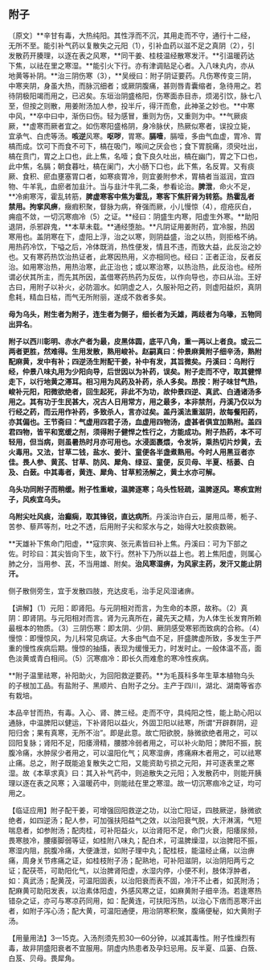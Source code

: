 ## **附子**

〔原文〕**辛甘有毒，大热纯阳。其性浮而不沉，其用走而不守，通行十二经，无所不至。能引补气药以复散失之元阳（1），引补血药以滋不足之真阴（2），引发散药开腠理，以逐在表之风寒，**同干姜、桂枝温经散寒发汗。**引温暖药达下焦，以祛在里之寒湿。**能引火下行。亦有津调贴足心者。入八味丸内，亦从地黄等补阴。**治三阴伤寒（3），**吴绶曰：附子阴证要药。凡伤寒传变三阴，中寒夹阴，身虽大热，而脉沉细者；或厥阴腹痛，甚则唇青囊缩者，急待用之。若待阴极阳竭而用之，已迟矣。东垣治阴盛格阳，伤寒面赤目赤，烦渴引饮，脉七八至，但按之则散，用姜附汤加人参，投半斤，得汗而愈，此神圣之妙也。**中寒中风，**卒中曰中，渐伤曰伤。轻为感冒，重则为伤，又重则为中。**气厥痰厥，**虚寒而厥者宜之。如伤寒阳盛格阴，身冷脉伏，热厥似寒者，误投立毙，宜承气、白虎等汤。**咳逆**风寒。**呕哕**，胃寒。**膈噎**，膈噎，多由气血虚，胃冷、胃槁而成。饮可下而食不可下，槁在吸门，喉间之厌会也；食下胃脘痛，须臾吐出，槁在贲门，胃之上口也，此上焦，名噎；食下良久吐出，槁在幽门，胃之下口也，此中焦，名膈；朝食暮吐，槁在阑门，大小肠下口也，此下焦，名反胃。又有痰厥、食积、瘀血壅塞胃口者，如寒痰胃冷，则宜姜附参术，胃槁者当滋润，宜四物、牛羊乳，血瘀者加韭汁。当与韭汁牛乳二条，参看论治。**脾泄**，命火不足，**冷痢寒泻，霍乱转筋，**脾虚寒客中焦为霍乱，寒客下焦肝肾为转筋。热霍乱者禁用。拘挛风痹**，癥瘕积聚，督脉为病，脊强而厥，小儿慢惊（4），痘疮灰白，痈疽不敛，一切沉寒痼冷（5）之证。**经曰：阴盛生内寒，阳虚生外寒。**助阳退阴，杀邪辟鬼，**本草未载。**通经堕胎。**凡阴证用姜附药，宜冷服，热因寒用也。盖阴寒在下，虚阳上浮，治之以寒，则阴益盛，治之以热，则拒格不纳。用热药冷饮，下嗌之后，冷体既消，热性便发，情且不违，而致大益，此反治之妙也。又有寒药热饮治热证者，此寒因热用，义亦相同也。经曰：正者正治，反者反治。如用寒治热，用热治寒，此正治也；或以寒治寒，以热治热，此反治也。经所谓必伏其所主，而先其所因，盖借寒药热药为反佐，以作向导也，亦曰从治。王好古曰，用附子以补火，必防涸水。如阴虚之人，久服补阳之药，则虚阳益炽，真阴愈耗，精血日枯，而气无所附丽，遂成不救者多矣。

**母为乌头，附生者为附子，连生者为侧子，细长者为夭雄，两歧者为乌喙，五物同出异名**。

**附子以西川彰明、赤水产者为最，皮黑体圆，底平八角，重一两以上者良。**或云二两者更胜，然难得。**生用发散，熟用峻补**。赵嗣真曰：仲景麻黄附子细辛汤，熟附配麻黄，发中有补；四逆汤生附配干姜，补中有发，其旨微矣。丹溪曰：乌附行经，仲景八味丸用为少阳向导，后世因以为补药，误矣。附子走而不守，取其健悍走下，以行地黄之滞耳。相习用为风药及补药，杀人多矣。昂按：附子味甘气热，峻补元阳，阳微欲绝者，回生起死，非此不为功，故仲景四逆、真武、白通诸汤多用之。其有功于生民甚大，况古人日用常方，用之最多，本非禁剂，丹溪乃仅以为行经之药，而云用作补药，多致杀人，言亦过矣。盖丹溪法重滋阴，故每餐阳药，亦其偏也。王节斋曰：气虚用四君子汤，血虚用四物汤，虚甚者俱宜加熟附。盖四君四物，皆平和宽缓之剂，须得附子健悍之性行之，方能成功。附子热药，本不可轻用，但当病，则虽暑热时月亦可用也**。水浸面裹煨，令发坼，乘热切片炒黄，去火毒用。又法，甘草二钱，盐水、姜汁、童便各半盏煮熟用。今时人用黑豆者亦佳。畏人参、黄芪、甘草、防风、犀角、绿豆、童便，反贝母、半夏、栝蒌、白及、白蔹。中其毒者，黄连、犀角、甘草煎汤解之，黄土水亦可解。**

**乌头功同附子而稍缓。附子性重峻，温脾逐寒；乌头性轻疏，温脾逐风。寒疾宜附子，风疾宜乌头。**

**乌附尖吐风痰，治癫痫，取其锋锐，直达病所**。丹溪治许白云，屡用瓜蒂，栀子、苦参、藜芦等剂，吐之不透，后用附子尖和浆水与之，始得大吐胶痰数碗。

**天雄补下焦命门阳虚，**寇宗爽、张元素皆曰补上焦。丹溪曰：可为下部之佐。时珍曰：其尖皆向下生，故下行。然补下乃所以益上也。若上焦阳虚，则属心肺之分，当用参、芪，不当用雄、附矣。**治风寒湿痹，为风家主药，发汗又能止阴汗。**

侧子散侧旁生，宜于发散四肢，充达皮毛，治手足风湿诸痹。

【讲解】（1）元阳：即肾阳。与元阴相对而言，为生命的本原，故称。（2）真阴：即肾阴。与元阳相对而言。肾为元真所在，藏先天之精，为人体生长发育所赖最根本的物质。（3）三阴伤寒：即太阴、少阴、厥阴感受寒邪而致病的合称。（4）慢惊：即慢惊风，为儿科常见病证。大多由气血不足，肝盛脾虚所致，多发生于严重的慢性疾病后期。慢惊的抽搐，表现为缓慢无力，时发时止。一般体温不高，面色淡黄或青白相间。（5）沉寒痼冷：即长久而难愈的寒冷性疾病。

**附子温里祛寒，补阳助火，为回阳救逆要药。**为毛莨科多年生草本植物乌头的子根加工品。有盐附子、黑顺片、白附子之分。主产于四川，湖北、湖南等省亦有栽培。

本品辛甘而热，有毒。入心、肾、脾三经。走而不守，具纯阳之性，能上助心阳以通脉，中温脾阳以健运，下补肾阳以益火，外固卫阳以祛寒，所谓“开辟群阴，迎阳归舍；果有真寒，无所不治”。即是此意。故亡阳欲脱，脉微欲绝者用之，可以回阳复脉；肾阳不足，阳痿滑精，腰膝冷弱者用之，可以补火助阳；脾阳不振，脘腹冷痛，水肿尿少者用之，可以温阳化气；风寒湿痹，疼痛麻木者用之，可以祛寒止痛。总之，附子既能追复散失之亡阳，又能资助亏损之元阳，并可逐表里之寒湿。故《本草求真》曰：其入补气药中，则追散失之元阳；入发散药中，则能开胰理以逐在表之风寒；入温暖药中，则能祛在里之寒湿。故一切沉寒痼冷之证，均可用之。

【临证应用】附子配干姜，可增强回阳救逆之功，以治亡阳证，四肢厥逆，脉微欲绝者，如四逆汤；配人参，可加强扶阳益气之效，以治阳衰气脱，大汗淋漓，气短喘息者，如参附汤；配肉桂，可补阳益火，以治肾阳不足，命门火衰，阳痿尿频，畏寒肢冷，腰痿脚弱等证，如桂附八味丸；配白术，可温脾燥湿，以治脾阳不振，寒湿内阻，脘腹冷痛，大便溏泄，如附子理中丸；配桂枝，能温经止痛，以治痹痛，周身关节疼痛之证，如桂枝附子汤；配熟地，可补阳滋阴，以治阴阳两亏之证；配茯苓，可助阳化气，以治脾肾阳虚，水湿内停，小便不利，肢体浮肿者，如：真武汤；配黄茂，可温阳固表，以治阳衰而表不固，冷汗不止者，如芪附汤；配麻黄可助阳发表，以治素体阳虚，外感风寒之证，如麻黄附子细辛汤。若逢寒热错杂之证，亦可与寒凉药同用，如：配黄连，可扶阳泻热，以治心下痞而恶寒汗出者，如附子泻心汤；配大黄，可温阳通便，用治阴寒积聚，腹痛便秘，如大黄附子汤。

【用量用法】3—15克。入汤剂须先煎30—60分钟，以减其毒性。附子性燥烈有毒，故非阴盛阳衰者不宜服用。阴虚内热患者及孕妇忌用。反半夏、瓜篓、白蔹、白芨、贝母。畏犀角。
